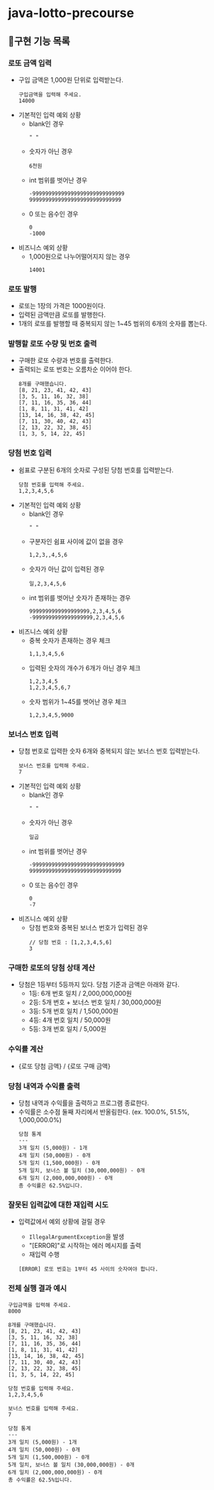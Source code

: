 # java-lotto-precourse

## :dart:구현 기능 목록

### 로또 금액 입력

- 구입 금액은 1,000원 단위로 입력받는다.
    ```
    구입금액을 입력해 주세요.
    14000
    ```
- 기본적인 입력 예외 상황
    - blank인 경우
        ```
        " "
        ```
    - 숫자가 아닌 경우
        ```
        6천원
        ```
    - int 범위를 벗어난 경우
        ```
        -99999999999999999999999999999
        99999999999999999999999999999
        ```
    - 0 또는 음수인 경우
        ```
        0
        -1000
        ```
- 비즈니스 예외 상황
    - 1,000원으로 나누어떨어지지 않는 경우
        ```
        14001
        ```

### 로또 발행

- 로또는 1장의 가격은 1000원이다.
- 입력된 금액만큼 로또를 발행한다.
- 1개의 로또를 발행할 때 중복되지 않는 1~45 범위의 6개의 숫자를 뽑는다.

### 발행할 로또 수량 및 번호 출력

- 구매한 로또 수량과 번호를 출력한다.
- 출력되는 로또 번호는 오름차순 이어야 한다.
    ```
    8개를 구매했습니다.
    [8, 21, 23, 41, 42, 43]
    [3, 5, 11, 16, 32, 38]
    [7, 11, 16, 35, 36, 44]
    [1, 8, 11, 31, 41, 42]
    [13, 14, 16, 38, 42, 45]
    [7, 11, 30, 40, 42, 43]
    [2, 13, 22, 32, 38, 45]
    [1, 3, 5, 14, 22, 45]
    ```

### 당첨 번호 입력

- 쉼표로 구분된 6개의 숫자로 구성된 당첨 번호를 입력받는다.
    ```
    당첨 번호를 입력해 주세요.
    1,2,3,4,5,6
    ```
- 기본적인 입력 예외 상황
    - blank인 경우
        ```
        " "
        ```
    - 구분자인 쉼표 사이에 값이 없을 경우
        ```
        1,2,3,,4,5,6
        ```
    - 숫자가 아닌 값이 입력된 경우
        ```
        일,2,3,4,5,6
        ```
    - int 범위를 벗어난 숫자가 존재하는 경우
        ```
        9999999999999999999,2,3,4,5,6
        -9999999999999999999,2,3,4,5,6
        ```
- 비즈니스 예외 상황
    - 중복 숫자가 존재하는 경우 체크
        ```
        1,1,3,4,5,6
        ```
    - 입력된 숫자의 개수가 6개가 아닌 경우 체크
        ```
        1,2,3,4,5
        1,2,3,4,5,6,7
        ```
    - 숫자 범위가 1~45를 벗어난 경우 체크
        ```
        1,2,3,4,5,9000
        ```

### 보너스 번호 입력

- 당첨 번호로 입력한 숫자 6개와 중복되지 않는 보너스 번호 입력받는다.
    ```
    보너스 번호를 입력해 주세요.
    7
    ```
- 기본적인 입력 예외 상황
    - blank인 경우
        ```
        " "
        ```
    - 숫자가 아닌 경우
        ```
        일곱
        ```
    - int 범위를 벗어난 경우
        ```
        -99999999999999999999999999999
        99999999999999999999999999999
        ```
    - 0 또는 음수인 경우
        ```
        0
        -7
        ```
- 비즈니스 예외 상황
    - 당첨 번호와 중복된 보너스 번호가 입력된 경우
        ```
        // 당첨 번호 : [1,2,3,4,5,6]
        3
        ```

### 구매한 로또의 당첨 상태 계산

- 당첨은 1등부터 5등까지 있다. 당첨 기준과 금액은 아래와 같다.
    - 1등: 6개 번호 일치 / 2,000,000,000원
    - 2등: 5개 번호 + 보너스 번호 일치 / 30,000,000원
    - 3등: 5개 번호 일치 / 1,500,000원
    - 4등: 4개 번호 일치 / 50,000원
    - 5등: 3개 번호 일치 / 5,000원

### 수익률 계산

- {로또 당첨 금액} / {로또 구매 금액}

### 당첨 내역과 수익률 출력

- 당첨 내역과 수익률을 출력하고 프로그램 종료한다.
- 수익률은 소수점 둘째 자리에서 반올림한다. (ex. 100.0%, 51.5%, 1,000,000.0%)
    ```
    당첨 통계
    ---
    3개 일치 (5,000원) - 1개
    4개 일치 (50,000원) - 0개
    5개 일치 (1,500,000원) - 0개
    5개 일치, 보너스 볼 일치 (30,000,000원) - 0개
    6개 일치 (2,000,000,000원) - 0개
    총 수익률은 62.5%입니다.
    ```

### 잘못된 입력값에 대한 재입력 시도

- 입력값에서 예외 상황에 걸릴 경우
    - `IllegalArgumentException`을 발생
    - "[ERROR]"로 시작하는 에러 메시지를 출력
    - 재입력 수행

    ```
    [ERROR] 로또 번호는 1부터 45 사이의 숫자여야 합니다.
    ```

### 전체 실행 결과 예시

```
구입금액을 입력해 주세요.
8000

8개를 구매했습니다.
[8, 21, 23, 41, 42, 43] 
[3, 5, 11, 16, 32, 38] 
[7, 11, 16, 35, 36, 44] 
[1, 8, 11, 31, 41, 42] 
[13, 14, 16, 38, 42, 45] 
[7, 11, 30, 40, 42, 43] 
[2, 13, 22, 32, 38, 45] 
[1, 3, 5, 14, 22, 45]

당첨 번호를 입력해 주세요.
1,2,3,4,5,6

보너스 번호를 입력해 주세요.
7

당첨 통계
---
3개 일치 (5,000원) - 1개
4개 일치 (50,000원) - 0개
5개 일치 (1,500,000원) - 0개
5개 일치, 보너스 볼 일치 (30,000,000원) - 0개
6개 일치 (2,000,000,000원) - 0개
총 수익률은 62.5%입니다.
```